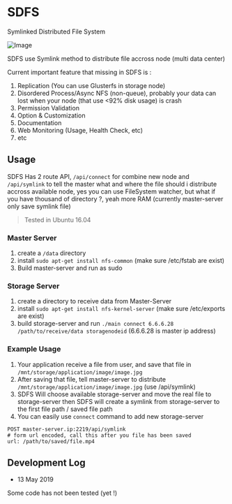 # SDFS

Symlinked Distributed File System

![Image](https://raw.githubusercontent.com/codenoid/sdfs/master/image/draw.png)

SDFS use Symlink method to distribute file accross node (multi data center)

Current important feature that missing in SDFS is : 

1. Replication (You can use Glusterfs in storage node)
2. Disordered Process/Async NFS (non-queue), probably your data can lost when your node (that use <92% disk usage) is crash
3. Permission Validation
4. Option & Customization
5. Documentation
6. Web Monitoring (Usage, Health Check, etc)
7. etc

## Usage

SDFS Has 2 route API, `/api/connect` for combine new node and `/api/symlink` to tell the master what and where the file should i distribute accross available node, yes you can use FileSystem watcher, but what if you have thousand of directory ?, yeah more RAM (currently master-server only save symlink file)

> Tested in Ubuntu 16.04

### Master Server

1. create a `/data` directory
2. install `sudo apt-get install nfs-common` (make sure /etc/fstab are exist)
3. Build master-server and run as sudo

### Storage Server

1. create a directory to receive data from Master-Server
2. install `sudo apt-get install nfs-kernel-server` (make sure /etc/exports are exist)
3. build storage-server and run `./main connect 6.6.6.28 /path/to/receive/data storagenodeid` (6.6.6.28 is master ip address)

### Example Usage

1. Your application receive a file from user, and save that file in `/mnt/storage/application/image/image.jpg`
2. After saving that file, tell master-server to distribute `/mnt/storage/application/image/image.jpg` (use /api/symlink)
3. SDFS Will choose available storage-server and move the real file to storage-server then SDFS will create a symlink from storage-server to the first file path / saved file path
4. You can easily use `connect` command to add new storage-server

```
POST master-server.ip:2219/api/symlink
# form url encoded, call this after you file has been saved
url: /path/to/saved/file.mp4
```

## Development Log

* 13 May 2019

Some code has not been tested (yet !)